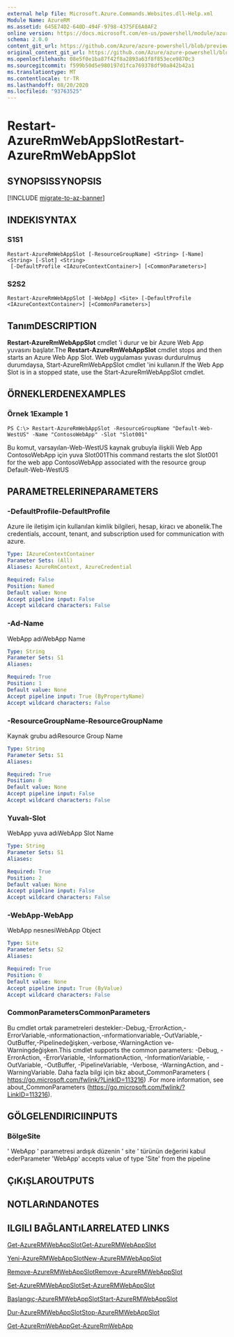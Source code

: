 ```yaml
---
external help file: Microsoft.Azure.Commands.Websites.dll-Help.xml
Module Name: AzureRM
ms.assetid: 645E74D2-640D-494F-9798-4375FE6A0AF2
online version: https://docs.microsoft.com/en-us/powershell/module/azurerm.websites/restart-azurermwebappslot
schema: 2.0.0
content_git_url: https://github.com/Azure/azure-powershell/blob/preview/src/ResourceManager/Websites/Commands.Websites/help/Restart-AzureRmWebAppSlot.md
original_content_git_url: https://github.com/Azure/azure-powershell/blob/preview/src/ResourceManager/Websites/Commands.Websites/help/Restart-AzureRmWebAppSlot.md
ms.openlocfilehash: 08e5f0e1ba87f42f8a2893a63f8f853ece9870c3
ms.sourcegitcommit: f599b50d5e980197d1fca769378df90a842b42a1
ms.translationtype: MT
ms.contentlocale: tr-TR
ms.lasthandoff: 08/20/2020
ms.locfileid: "93763525"
---
```

# <span data-ttu-id="bf231-101">Restart-AzureRmWebAppSlot</span><span class="sxs-lookup"><span data-stu-id="bf231-101">Restart-AzureRmWebAppSlot</span></span>

## <span data-ttu-id="bf231-102">SYNOPSIS</span><span class="sxs-lookup"><span data-stu-id="bf231-102">SYNOPSIS</span></span>

[!INCLUDE [migrate-to-az-banner](../../includes/migrate-to-az-banner.md)]

## <span data-ttu-id="bf231-103">INDEKI</span><span class="sxs-lookup"><span data-stu-id="bf231-103">SYNTAX</span></span>

### <span data-ttu-id="bf231-104">S1</span><span class="sxs-lookup"><span data-stu-id="bf231-104">S1</span></span>
```
Restart-AzureRmWebAppSlot [-ResourceGroupName] <String> [-Name] <String> [-Slot] <String>
 [-DefaultProfile <IAzureContextContainer>] [<CommonParameters>]
```

### <span data-ttu-id="bf231-105">S2</span><span class="sxs-lookup"><span data-stu-id="bf231-105">S2</span></span>
```
Restart-AzureRmWebAppSlot [-WebApp] <Site> [-DefaultProfile <IAzureContextContainer>] [<CommonParameters>]
```

## <span data-ttu-id="bf231-106">Tanım</span><span class="sxs-lookup"><span data-stu-id="bf231-106">DESCRIPTION</span></span>
<span data-ttu-id="bf231-107">**Restart-AzureRmWebAppSlot** cmdlet 'i durur ve bir Azure Web App yuvasını başlatır.</span><span class="sxs-lookup"><span data-stu-id="bf231-107">The **Restart-AzureRmWebAppSlot** cmdlet stops and then starts an Azure Web App Slot.</span></span>
<span data-ttu-id="bf231-108">Web uygulaması yuvası durdurulmuş durumdaysa, Start-AzureRmWebAppSlot cmdlet 'ini kullanın.</span><span class="sxs-lookup"><span data-stu-id="bf231-108">If the Web App Slot is in a stopped state, use the Start-AzureRmWebAppSlot cmdlet.</span></span>

## <span data-ttu-id="bf231-109">ÖRNEKLERDEN</span><span class="sxs-lookup"><span data-stu-id="bf231-109">EXAMPLES</span></span>

### <span data-ttu-id="bf231-110">Örnek 1</span><span class="sxs-lookup"><span data-stu-id="bf231-110">Example 1</span></span>
```
PS C:\> Restart-AzureRmWebAppSlot -ResourceGroupName "Default-Web-WestUS" -Name "ContosoWebApp" -Slot "Slot001"
```

<span data-ttu-id="bf231-111">Bu komut, varsayılan-Web-WestUS kaynak grubuyla ilişkili Web App ContosoWebApp için yuva Slot001</span><span class="sxs-lookup"><span data-stu-id="bf231-111">This command restarts the slot Slot001 for the web app ContosoWebApp associated with the resource group Default-Web-WestUS</span></span>

## <span data-ttu-id="bf231-112">PARAMETRELERINE</span><span class="sxs-lookup"><span data-stu-id="bf231-112">PARAMETERS</span></span>

### <span data-ttu-id="bf231-113">-DefaultProfile</span><span class="sxs-lookup"><span data-stu-id="bf231-113">-DefaultProfile</span></span>
<span data-ttu-id="bf231-114">Azure ile iletişim için kullanılan kimlik bilgileri, hesap, kiracı ve abonelik.</span><span class="sxs-lookup"><span data-stu-id="bf231-114">The credentials, account, tenant, and subscription used for communication with azure.</span></span>

```yaml
Type: IAzureContextContainer
Parameter Sets: (All)
Aliases: AzureRmContext, AzureCredential

Required: False
Position: Named
Default value: None
Accept pipeline input: False
Accept wildcard characters: False
```

### <span data-ttu-id="bf231-115">-Ad</span><span class="sxs-lookup"><span data-stu-id="bf231-115">-Name</span></span>
<span data-ttu-id="bf231-116">WebApp adı</span><span class="sxs-lookup"><span data-stu-id="bf231-116">WebApp Name</span></span>

```yaml
Type: String
Parameter Sets: S1
Aliases: 

Required: True
Position: 1
Default value: None
Accept pipeline input: True (ByPropertyName)
Accept wildcard characters: False
```

### <span data-ttu-id="bf231-117">-ResourceGroupName</span><span class="sxs-lookup"><span data-stu-id="bf231-117">-ResourceGroupName</span></span>
<span data-ttu-id="bf231-118">Kaynak grubu adı</span><span class="sxs-lookup"><span data-stu-id="bf231-118">Resource Group Name</span></span>

```yaml
Type: String
Parameter Sets: S1
Aliases: 

Required: True
Position: 0
Default value: None
Accept pipeline input: False
Accept wildcard characters: False
```

### <span data-ttu-id="bf231-119">Yuvalı</span><span class="sxs-lookup"><span data-stu-id="bf231-119">-Slot</span></span>
<span data-ttu-id="bf231-120">WebApp yuva adı</span><span class="sxs-lookup"><span data-stu-id="bf231-120">WebApp Slot Name</span></span>

```yaml
Type: String
Parameter Sets: S1
Aliases: 

Required: True
Position: 2
Default value: None
Accept pipeline input: False
Accept wildcard characters: False
```

### <span data-ttu-id="bf231-121">-WebApp</span><span class="sxs-lookup"><span data-stu-id="bf231-121">-WebApp</span></span>
<span data-ttu-id="bf231-122">WebApp nesnesi</span><span class="sxs-lookup"><span data-stu-id="bf231-122">WebApp Object</span></span>

```yaml
Type: Site
Parameter Sets: S2
Aliases: 

Required: True
Position: 0
Default value: None
Accept pipeline input: True (ByValue)
Accept wildcard characters: False
```

### <span data-ttu-id="bf231-123">CommonParameters</span><span class="sxs-lookup"><span data-stu-id="bf231-123">CommonParameters</span></span>
<span data-ttu-id="bf231-124">Bu cmdlet ortak parametreleri destekler:-Debug,-ErrorAction,-ErrorVariable,-ınformationaction,-ınformationvariable,-OutVariable,-OutBuffer,-Pipelinedeğişken,-verbose,-WarningAction ve-Warningdeğişken.</span><span class="sxs-lookup"><span data-stu-id="bf231-124">This cmdlet supports the common parameters: -Debug, -ErrorAction, -ErrorVariable, -InformationAction, -InformationVariable, -OutVariable, -OutBuffer, -PipelineVariable, -Verbose, -WarningAction, and -WarningVariable.</span></span> <span data-ttu-id="bf231-125">Daha fazla bilgi için bkz about_CommonParameters ( https://go.microsoft.com/fwlink/?LinkID=113216) .</span><span class="sxs-lookup"><span data-stu-id="bf231-125">For more information, see about_CommonParameters (https://go.microsoft.com/fwlink/?LinkID=113216).</span></span>

## <span data-ttu-id="bf231-126">GÖLGELENDIRICI</span><span class="sxs-lookup"><span data-stu-id="bf231-126">INPUTS</span></span>

### <span data-ttu-id="bf231-127">Bölge</span><span class="sxs-lookup"><span data-stu-id="bf231-127">Site</span></span>
<span data-ttu-id="bf231-128">' WebApp ' parametresi ardışık düzenin ' site ' türünün değerini kabul eder</span><span class="sxs-lookup"><span data-stu-id="bf231-128">Parameter 'WebApp' accepts value of type 'Site' from the pipeline</span></span>

## <span data-ttu-id="bf231-129">ÇıKıŞLAR</span><span class="sxs-lookup"><span data-stu-id="bf231-129">OUTPUTS</span></span>

## <span data-ttu-id="bf231-130">NOTLARıNDA</span><span class="sxs-lookup"><span data-stu-id="bf231-130">NOTES</span></span>

## <span data-ttu-id="bf231-131">ILGILI BAĞLANTıLAR</span><span class="sxs-lookup"><span data-stu-id="bf231-131">RELATED LINKS</span></span>

[<span data-ttu-id="bf231-132">Get-AzureRMWebAppSlot</span><span class="sxs-lookup"><span data-stu-id="bf231-132">Get-AzureRMWebAppSlot</span></span>](./Get-AzureRMWebAppSlot.md)

[<span data-ttu-id="bf231-133">Yeni-AzureRMWebAppSlot</span><span class="sxs-lookup"><span data-stu-id="bf231-133">New-AzureRMWebAppSlot</span></span>](./New-AzureRMWebAppSlot.md)

[<span data-ttu-id="bf231-134">Remove-AzureRMWebAppSlot</span><span class="sxs-lookup"><span data-stu-id="bf231-134">Remove-AzureRMWebAppSlot</span></span>](./Remove-AzureRMWebAppSlot.md)

[<span data-ttu-id="bf231-135">Set-AzureRMWebAppSlot</span><span class="sxs-lookup"><span data-stu-id="bf231-135">Set-AzureRMWebAppSlot</span></span>](./Set-AzureRMWebAppSlot.md)

[<span data-ttu-id="bf231-136">Başlangıç-AzureRMWebAppSlot</span><span class="sxs-lookup"><span data-stu-id="bf231-136">Start-AzureRMWebAppSlot</span></span>](./Start-AzureRMWebAppSlot.md)

[<span data-ttu-id="bf231-137">Dur-AzureRMWebAppSlot</span><span class="sxs-lookup"><span data-stu-id="bf231-137">Stop-AzureRMWebAppSlot</span></span>](./Stop-AzureRMWebAppSlot.md)

[<span data-ttu-id="bf231-138">Get-AzureRmWebApp</span><span class="sxs-lookup"><span data-stu-id="bf231-138">Get-AzureRmWebApp</span></span>](./Get-AzureRmWebApp.md)
